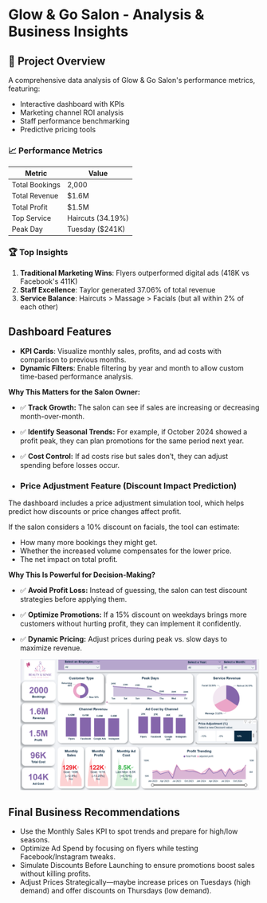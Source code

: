 # Glow & Go Salon - Analysis & Business Insights

## 📌 Project Overview
A comprehensive data analysis of Glow & Go Salon's performance metrics, featuring:
- Interactive dashboard with KPIs
- Marketing channel ROI analysis
- Staff performance benchmarking
- Predictive pricing tools

### 📈 Performance Metrics
| Metric | Value |
|--------|-------|
| Total Bookings | 2,000 |
| Total Revenue | $1.6M |
| Total Profit | $1.5M |
| Top Service | Haircuts (34.19%) |
| Peak Day | Tuesday ($241K) |

### 🏆 Top Insights
1. **Traditional Marketing Wins**: Flyers outperformed digital ads (418K vs Facebook's 411K)
2. **Staff Excellence**: Taylor generated 37.06% of total revenue
3. **Service Balance**: Haircuts > Massage > Facials (but all within 2% of each other)

## Dashboard Features
-  **KPI Cards**: Visualize monthly sales, profits, and ad costs with comparison to previous months.
-  **Dynamic Filters**: Enable filtering by year and month to allow custom time-based performance analysis.

**Why This Matters for the Salon Owner:**
- ✅ **Track Growth:** The salon can see if sales are increasing or decreasing month-over-month.
- ✅ **Identify Seasonal Trends:** For example, if October 2024 showed a profit peak, they can plan promotions for the same period next year.
- ✅ **Cost Control:** If ad costs rise but sales don’t, they can adjust spending before losses occur.

- ### **Price Adjustment Feature (Discount Impact Prediction)**
The dashboard includes a price adjustment simulation tool, which helps predict how discounts or price changes affect profit.

If the salon considers a 10% discount on facials, the tool can estimate:
- How many more bookings they might get.
- Whether the increased volume compensates for the lower price.
- The net impact on total profit.

**Why This Is Powerful for Decision-Making?**
- ✅ **Avoid Profit Loss:** Instead of guessing, the salon can test discount strategies before applying them.
- ✅ **Optimize Promotions:** If a 15% discount on weekdays brings more customers without hurting profit, they can implement it confidently.
- ✅ **Dynamic Pricing:** Adjust prices during peak vs. slow days to maximize revenue.

  ![Salon Dashboard Preview](https://github.com/maiimamdooh/Glow-Go-beauty-salon-analysis/blob/main/Dashboard.png) 

## Final Business Recommendations
- Use the Monthly Sales KPI to spot trends and prepare for high/low seasons.
- Optimize Ad Spend by focusing on flyers while testing Facebook/Instagram tweaks.
- Simulate Discounts Before Launching to ensure promotions boost sales without killing profits.
- Adjust Prices Strategically—maybe increase prices on Tuesdays (high demand) and offer discounts on Thursdays (low demand).




